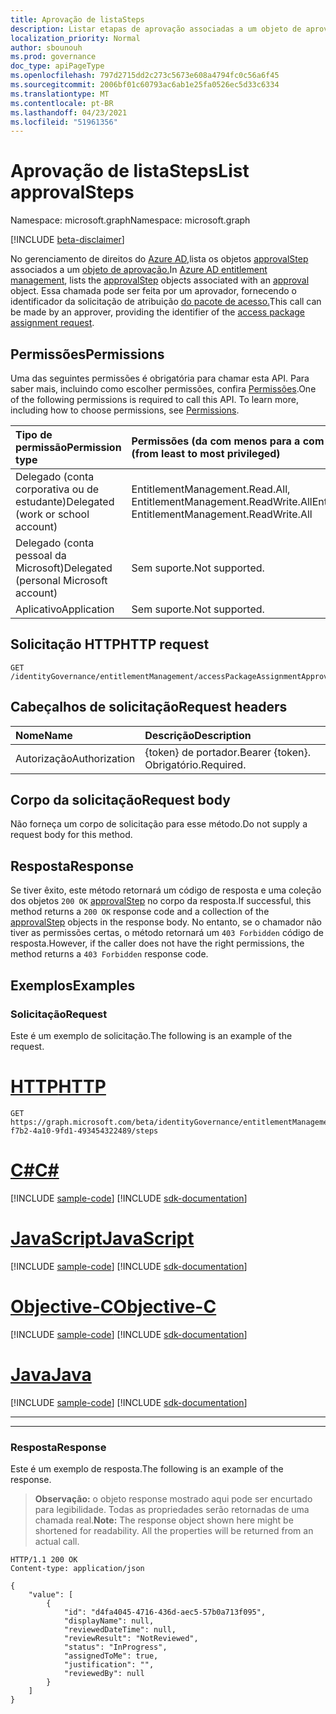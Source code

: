 ```yaml
---
title: Aprovação de listaSteps
description: Listar etapas de aprovação associadas a um objeto de aprovação.
localization_priority: Normal
author: sbounouh
ms.prod: governance
doc_type: apiPageType
ms.openlocfilehash: 797d2715dd2c273c5673e608a4794fc0c56a6f45
ms.sourcegitcommit: 2006bf01c60793ac6ab1e25fa0526ec5d33c6334
ms.translationtype: MT
ms.contentlocale: pt-BR
ms.lasthandoff: 04/23/2021
ms.locfileid: "51961356"
---
```

# <a name="list-approvalsteps"></a><span data-ttu-id="16200-103">Aprovação de listaSteps</span><span class="sxs-lookup"><span data-stu-id="16200-103">List approvalSteps</span></span>

<span data-ttu-id="16200-104">Namespace: microsoft.graph</span><span class="sxs-lookup"><span data-stu-id="16200-104">Namespace: microsoft.graph</span></span>

[!INCLUDE [beta-disclaimer](../../includes/beta-disclaimer.md)]

<span data-ttu-id="16200-105">No gerenciamento de direitos do [Azure AD,](../resources/entitlementmanagement-root.md)lista os objetos [approvalStep](../resources/approvalstep.md) associados a um [objeto de aprovação.](../resources/approval.md)</span><span class="sxs-lookup"><span data-stu-id="16200-105">In [Azure AD entitlement management](../resources/entitlementmanagement-root.md), lists the [approvalStep](../resources/approvalstep.md) objects associated with an [approval](../resources/approval.md) object.</span></span>  <span data-ttu-id="16200-106">Essa chamada pode ser feita por um aprovador, fornecendo o identificador da solicitação de atribuição [do pacote de acesso.](../resources/accesspackageassignmentrequest.md)</span><span class="sxs-lookup"><span data-stu-id="16200-106">This call can be made by an approver, providing the identifier of the [access package assignment request](../resources/accesspackageassignmentrequest.md).</span></span>

## <a name="permissions"></a><span data-ttu-id="16200-107">Permissões</span><span class="sxs-lookup"><span data-stu-id="16200-107">Permissions</span></span>

<span data-ttu-id="16200-p102">Uma das seguintes permissões é obrigatória para chamar esta API. Para saber mais, incluindo como escolher permissões, confira [Permissões](/graph/permissions-reference).</span><span class="sxs-lookup"><span data-stu-id="16200-p102">One of the following permissions is required to call this API. To learn more, including how to choose permissions, see [Permissions](/graph/permissions-reference).</span></span>

| <span data-ttu-id="16200-110">Tipo de permissão</span><span class="sxs-lookup"><span data-stu-id="16200-110">Permission type</span></span>                        | <span data-ttu-id="16200-111">Permissões (da com menos para a com mais privilégios)</span><span class="sxs-lookup"><span data-stu-id="16200-111">Permissions (from least to most privileged)</span></span> |
|:---------------------------------------|:--------------------------------------------|
| <span data-ttu-id="16200-112">Delegado (conta corporativa ou de estudante)</span><span class="sxs-lookup"><span data-stu-id="16200-112">Delegated (work or school account)</span></span>     | <span data-ttu-id="16200-113">EntitlementManagement.Read.All, EntitlementManagement.ReadWrite.All</span><span class="sxs-lookup"><span data-stu-id="16200-113">EntitlementManagement.Read.All, EntitlementManagement.ReadWrite.All</span></span> |
| <span data-ttu-id="16200-114">Delegado (conta pessoal da Microsoft)</span><span class="sxs-lookup"><span data-stu-id="16200-114">Delegated (personal Microsoft account)</span></span> | <span data-ttu-id="16200-115">Sem suporte.</span><span class="sxs-lookup"><span data-stu-id="16200-115">Not supported.</span></span> |
| <span data-ttu-id="16200-116">Aplicativo</span><span class="sxs-lookup"><span data-stu-id="16200-116">Application</span></span>                            | <span data-ttu-id="16200-117">Sem suporte.</span><span class="sxs-lookup"><span data-stu-id="16200-117">Not supported.</span></span> |

## <a name="http-request"></a><span data-ttu-id="16200-118">Solicitação HTTP</span><span class="sxs-lookup"><span data-stu-id="16200-118">HTTP request</span></span>

<!-- { "blockType": "ignored" } -->

```http
GET /identityGovernance/entitlementManagement/accessPackageAssignmentApprovals/{id}/steps
```

## <a name="request-headers"></a><span data-ttu-id="16200-119">Cabeçalhos de solicitação</span><span class="sxs-lookup"><span data-stu-id="16200-119">Request headers</span></span>

| <span data-ttu-id="16200-120">Nome</span><span class="sxs-lookup"><span data-stu-id="16200-120">Name</span></span>      |<span data-ttu-id="16200-121">Descrição</span><span class="sxs-lookup"><span data-stu-id="16200-121">Description</span></span>|
|:----------|:----------|
| <span data-ttu-id="16200-122">Autorização</span><span class="sxs-lookup"><span data-stu-id="16200-122">Authorization</span></span> | <span data-ttu-id="16200-123">\{token\} de portador.</span><span class="sxs-lookup"><span data-stu-id="16200-123">Bearer \{token\}.</span></span> <span data-ttu-id="16200-124">Obrigatório.</span><span class="sxs-lookup"><span data-stu-id="16200-124">Required.</span></span> |

## <a name="request-body"></a><span data-ttu-id="16200-125">Corpo da solicitação</span><span class="sxs-lookup"><span data-stu-id="16200-125">Request body</span></span>

<span data-ttu-id="16200-126">Não forneça um corpo de solicitação para esse método.</span><span class="sxs-lookup"><span data-stu-id="16200-126">Do not supply a request body for this method.</span></span>

## <a name="response"></a><span data-ttu-id="16200-127">Resposta</span><span class="sxs-lookup"><span data-stu-id="16200-127">Response</span></span>

<span data-ttu-id="16200-128">Se tiver êxito, este método retornará um código de resposta e uma coleção dos objetos `200 OK` [approvalStep](../resources/approvalstep.md) no corpo da resposta.</span><span class="sxs-lookup"><span data-stu-id="16200-128">If successful, this method returns a `200 OK` response code and a collection of the [approvalStep](../resources/approvalstep.md) objects in the response body.</span></span> <span data-ttu-id="16200-129">No entanto, se o chamador não tiver as permissões certas, o método retornará um `403 Forbidden` código de resposta.</span><span class="sxs-lookup"><span data-stu-id="16200-129">However, if the caller does not have the right permissions, the method returns a `403 Forbidden` response code.</span></span>

## <a name="examples"></a><span data-ttu-id="16200-130">Exemplos</span><span class="sxs-lookup"><span data-stu-id="16200-130">Examples</span></span>

### <a name="request"></a><span data-ttu-id="16200-131">Solicitação</span><span class="sxs-lookup"><span data-stu-id="16200-131">Request</span></span>

<span data-ttu-id="16200-132">Este é um exemplo de solicitação.</span><span class="sxs-lookup"><span data-stu-id="16200-132">The following is an example of the request.</span></span>


# <a name="http"></a>[<span data-ttu-id="16200-133">HTTP</span><span class="sxs-lookup"><span data-stu-id="16200-133">HTTP</span></span>](#tab/http)
<!-- {
  "blockType": "request",
  "name": "get_approvalstep_1"
}-->

```msgraph-interactive
GET https://graph.microsoft.com/beta/identityGovernance/entitlementManagement/accessPackageAssignmentApprovals/abd306ef-f7b2-4a10-9fd1-493454322489/steps
```
# <a name="c"></a>[<span data-ttu-id="16200-134">C#</span><span class="sxs-lookup"><span data-stu-id="16200-134">C#</span></span>](#tab/csharp)
[!INCLUDE [sample-code](../includes/snippets/csharp/get-approvalstep-1-csharp-snippets.md)]
[!INCLUDE [sdk-documentation](../includes/snippets/snippets-sdk-documentation-link.md)]

# <a name="javascript"></a>[<span data-ttu-id="16200-135">JavaScript</span><span class="sxs-lookup"><span data-stu-id="16200-135">JavaScript</span></span>](#tab/javascript)
[!INCLUDE [sample-code](../includes/snippets/javascript/get-approvalstep-1-javascript-snippets.md)]
[!INCLUDE [sdk-documentation](../includes/snippets/snippets-sdk-documentation-link.md)]

# <a name="objective-c"></a>[<span data-ttu-id="16200-136">Objective-C</span><span class="sxs-lookup"><span data-stu-id="16200-136">Objective-C</span></span>](#tab/objc)
[!INCLUDE [sample-code](../includes/snippets/objc/get-approvalstep-1-objc-snippets.md)]
[!INCLUDE [sdk-documentation](../includes/snippets/snippets-sdk-documentation-link.md)]

# <a name="java"></a>[<span data-ttu-id="16200-137">Java</span><span class="sxs-lookup"><span data-stu-id="16200-137">Java</span></span>](#tab/java)
[!INCLUDE [sample-code](../includes/snippets/java/get-approvalstep-1-java-snippets.md)]
[!INCLUDE [sdk-documentation](../includes/snippets/snippets-sdk-documentation-link.md)]

---

---


### <a name="response"></a><span data-ttu-id="16200-138">Resposta</span><span class="sxs-lookup"><span data-stu-id="16200-138">Response</span></span>

<span data-ttu-id="16200-139">Este é um exemplo de resposta.</span><span class="sxs-lookup"><span data-stu-id="16200-139">The following is an example of the response.</span></span>

> <span data-ttu-id="16200-p105">**Observação:** o objeto response mostrado aqui pode ser encurtado para legibilidade. Todas as propriedades serão retornadas de uma chamada real.</span><span class="sxs-lookup"><span data-stu-id="16200-p105">**Note:** The response object shown here might be shortened for readability. All the properties will be returned from an actual call.</span></span>

<!-- {
  "blockType": "response",
  "truncated": true,
  "@odata.type": "microsoft.graph.approvalStep"
} -->

```http
HTTP/1.1 200 OK
Content-type: application/json

{
    "value": [
        {
            "id": "d4fa4045-4716-436d-aec5-57b0a713f095",
            "displayName": null,
            "reviewedDateTime": null,
            "reviewResult": "NotReviewed",
            "status": "InProgress",
            "assignedToMe": true,
            "justification": "",
            "reviewedBy": null
        }
    ]
}
```

<!-- uuid: 16cd6b66-4b1a-43a1-adaf-3a886856ed98
2021-02-12 14:57:30 UTC -->
<!-- {
  "type": "#page.annotation",
  "description": "List approvalstep",
  "keywords": "",
  "section": "documentation",
  "tocPath": ""
}-->


